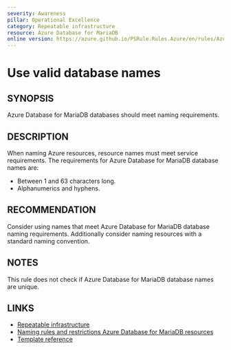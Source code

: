 ```yaml
---
severity: Awareness
pillar: Operational Excellence
category: Repeatable infrastructure
resource: Azure Database for MariaDB
online version: https://azure.github.io/PSRule.Rules.Azure/en/rules/Azure.MariaDB.DatabaseName/
---
```


# Use valid database names

## SYNOPSIS

Azure Database for MariaDB databases should meet naming requirements.

## DESCRIPTION

When naming Azure resources, resource names must meet service requirements.
The requirements for Azure Database for MariaDB database names are:

- Between 1 and 63 characters long.
- Alphanumerics and hyphens.

## RECOMMENDATION

Consider using names that meet Azure Database for MariaDB database naming requirements.
Additionally consider naming resources with a standard naming convention.

## NOTES

This rule does not check if Azure Database for MariaDB database names are unique.

## LINKS

- [Repeatable infrastructure](https://learn.microsoft.com/azure/architecture/framework/devops/automation-infrastructure)
- [Naming rules and restrictions Azure Database for MariaDB resources](https://learn.microsoft.com/azure/azure-resource-manager/management/resource-name-rules#microsoftdbformariadb)
- [Template reference](https://learn.microsoft.com/azure/templates/microsoft.dbformariadb/servers/databases)
